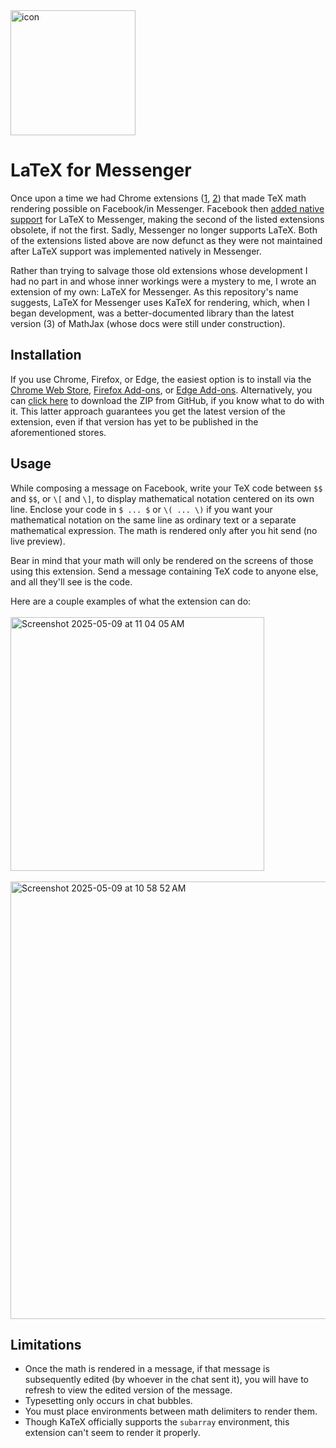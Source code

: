 <img width="200" height="200" alt="icon" src="https://github.com/user-attachments/assets/43eb6de2-4f7b-4548-9e40-563b33f51f90" />

# LaTeX for Messenger

Once upon a time we had Chrome extensions ([1](https://github.com/MALLER-LAGOON/latex-for-facebook), 
[2](https://github.com/dshynkev/messenger-latex)) that made TeX math rendering possible on Facebook/in Messenger. 
Facebook then [added native support](https://thenextweb.com/news/facebook-messenger-lets-you-write-basic-mathematical-formulae-in-latex)
for LaTeX to Messenger, making the second of the listed extensions obsolete, if not the first. Sadly, Messenger no longer supports LaTeX. Both of the extensions listed above are now defunct as they were not maintained after LaTeX support was implemented natively in Messenger.

Rather than trying to salvage those old extensions whose development I had no part in and whose inner workings were a mystery to me, I wrote an extension of my own: LaTeX for Messenger. As this repository's name suggests, LaTeX for Messenger uses KaTeX for rendering, which, when I began development, was a better-documented library than the latest version (3) of MathJax (whose docs were still under construction).

## Installation

If you use Chrome, Firefox, or Edge, the easiest option is to install via the [Chrome Web Store](https://chromewebstore.google.com/detail/latex-for-messenger/jjfbdmhcinjhlnhcajhdeiaaofkdconk), [Firefox Add-ons](https://addons.mozilla.org/addon/latex-for-messenger/), or [Edge Add-ons](https://microsoftedge.microsoft.com/addons/detail/latex-for-messenger/fgbbmlmmanaeinndjkfkplniaclajcgk). Alternatively, you can [click here](https://github.com/brbavar/katex-for-messenger-web/archive/refs/heads/main.zip) to download the ZIP from GitHub, if you know what to do with it. This latter approach guarantees you get the latest version of the extension, even if that version has yet to be published in the aforementioned stores.

## Usage

While composing a message on Facebook, write your TeX code between `$$` and `$$`, or `\[` and `\]`, to display mathematical notation centered on its own line. Enclose your code in `$ ... $` or `\( ... \)` if you want your mathematical notation on the same line as ordinary text or a separate mathematical expression. The math is rendered only after you hit send (no live preview).

Bear in mind that your math will only be rendered on the screens of those using this extension. Send a message containing TeX code to anyone else, and all they'll see is the code.

Here are a couple examples of what the extension can do:
<br><br>
<img width="406" alt="Screenshot 2025-05-09 at 11 04 05 AM" src="https://github.com/user-attachments/assets/fb4f73f3-ae23-4db6-964e-f446dec84898" />
<br><br>
<img width="700" alt="Screenshot 2025-05-09 at 10 58 52 AM" src="https://github.com/user-attachments/assets/e48fc90d-3bea-4c88-bc1a-1ff3721811fe" />

## Limitations

- Once the math is rendered in a message, if that message is subsequently edited (by whoever in the chat sent it), you will have to refresh to view the edited version of the message.
- Typesetting only occurs in chat bubbles.
- You must place environments between math delimiters to render them.
- Though KaTeX officially supports the `subarray` environment, this extension can't seem to render it properly.
